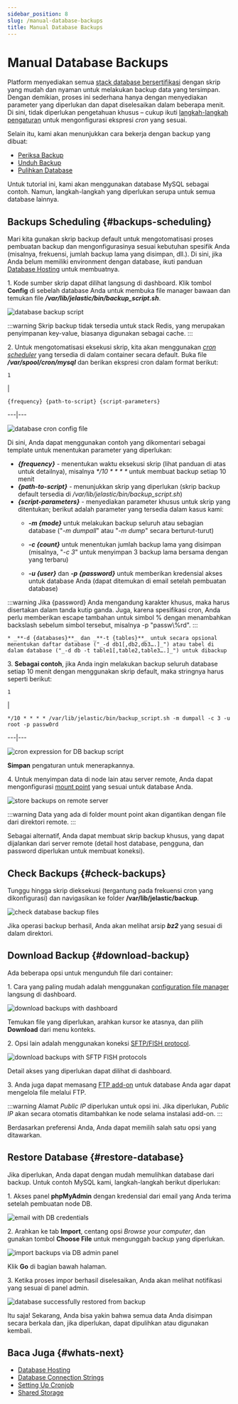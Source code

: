 ```yaml
---
sidebar_position: 8
slug: /manual-database-backups
title: Manual Database Backups
---
```

# Manual Database Backups

Platform menyediakan semua [stack database bersertifikasi](<https://docs.dewacloud.com/docs/software-stacks-versions/#databases>) dengan skrip yang mudah dan nyaman untuk melakukan backup data yang tersimpan. Dengan demikian, proses ini sederhana hanya dengan menyediakan parameter yang diperlukan dan dapat diselesaikan dalam beberapa menit. Di sini, tidak diperlukan pengetahuan khusus – cukup ikuti [langkah-langkah pengaturan](<https://docs.dewacloud.com/docs/#backups-scheduling>) untuk mengonfigurasi ekspresi _cron_ yang sesuai.

Selain itu, kami akan menunjukkan cara bekerja dengan backup yang dibuat:

  * [Periksa Backup](<https://docs.dewacloud.com/docs/#check-backups>)
  * [Unduh Backup](<https://docs.dewacloud.com/docs/#download-backup>)
  * [Pulihkan Database](<https://docs.dewacloud.com/docs/#restore-database>)

Untuk tutorial ini, kami akan menggunakan database MySQL sebagai contoh. Namun, langkah-langkah yang diperlukan serupa untuk semua database lainnya.

## Backups Scheduling {#backups-scheduling}

Mari kita gunakan skrip backup default untuk mengotomatisasi proses pembuatan backup dan mengonfigurasinya sesuai kebutuhan spesifik Anda (misalnya, frekuensi, jumlah backup lama yang disimpan, dll.). Di sini, jika Anda belum memiliki environment dengan database, ikuti panduan [Database Hosting](<https://docs.dewacloud.com/docs/database-hosting/>) untuk membuatnya.

1\. Kode sumber skrip dapat dilihat langsung di dashboard. Klik tombol **Config** di sebelah database Anda untuk membuka file manager bawaan dan temukan file _**/var/lib/jelastic/bin/backup_script.sh**_.

![database backup script](#)

:::warning
Skrip backup tidak tersedia untuk stack Redis, yang merupakan penyimpanan key-value, biasanya digunakan sebagai cache.
:::

2\. Untuk mengotomatisasi eksekusi skrip, kita akan menggunakan _[cron scheduler](<https://docs.dewacloud.com/docs/cron-job/>)_ yang tersedia di dalam container secara default. Buka file _**/var/spool/cron/mysql**_ dan berikan ekspresi cron dalam format berikut:

    
    
    1 

|    

    
    
    {frequency} {path-to-script} {script-parameters}   
  
---|---  
  
![database cron config file](#)

Di sini, Anda dapat menggunakan contoh yang dikomentari sebagai template untuk menentukan parameter yang diperlukan:

  * _**{frequency}**_ \- menentukan waktu eksekusi skrip (lihat panduan di atas untuk detailnya), misalnya _*/10 * * * *_ untuk membuat backup setiap 10 menit
  * _**{path-to-script}**_ \- menunjukkan skrip yang diperlukan (skrip backup default tersedia di _/var/lib/jelastic/bin/backup_script.sh_)
  * _**{script-parameters}**_ \- menyediakan parameter khusus untuk skrip yang ditentukan; berikut adalah parameter yang tersedia dalam kasus kami:
    * _**-m {mode}**_ untuk melakukan backup seluruh atau sebagian database ("_-m dumpall_" atau "_-m dump_" secara berturut-turut)
    
    * _**-c {count}**_ untuk menentukan jumlah backup lama yang disimpan (misalnya, "_-c 3_" untuk menyimpan 3 backup lama bersama dengan yang terbaru)

    * _**-u {user}**_ dan _**-p {password}**_ untuk memberikan kredensial akses untuk database Anda (dapat ditemukan di email setelah pembuatan database)

:::warning
Jika {password} Anda mengandung karakter khusus, maka harus disertakan dalam tanda kutip ganda. Juga, karena spesifikasi cron, Anda perlu memberikan escape tambahan untuk simbol % dengan menambahkan backslash sebelum simbol tersebut, misalnya -p "passw\\\%rd".
:::

    * _**-d {databases}**_ dan _**-t {tables}**_ untuk secara opsional menentukan daftar database ("_-d db1[,db2,db3….]_") atau tabel di dalam database ("_-d db -t table1[,table2,table3….]_") untuk dibackup

3\. **Sebagai contoh**, jika Anda ingin melakukan backup seluruh database setiap 10 menit dengan menggunakan skrip default, maka stringnya harus seperti berikut:

    
    
    1 

|    

    
    
    */10 * * * * /var/lib/jelastic/bin/backup_script.sh -m dumpall -c 3 -u root -p passw0rd   
  
---|---  
  
![cron expression for DB backup script](#)

**Simpan** pengaturan untuk menerapkannya.

4\. Untuk menyimpan data di node lain atau server remote, Anda dapat mengonfigurasi [mount point](<https://docs.dewacloud.com/docs/mount-points/>) yang sesuai untuk database Anda.

![store backups on remote server](#)

:::warning
Data yang ada di folder mount point akan digantikan dengan file dari direktori remote.
:::

Sebagai alternatif, Anda dapat membuat skrip backup khusus, yang dapat dijalankan dari server remote (detail host database, pengguna, dan password diperlukan untuk membuat koneksi).

## Check Backups {#check-backups}

Tunggu hingga skrip dieksekusi (tergantung pada frekuensi cron yang dikonfigurasi) dan navigasikan ke folder **/var/lib/jelastic/backup**.

![check database backup files](#)

Jika operasi backup berhasil, Anda akan melihat arsip _**bz2**_ yang sesuai di dalam direktori.

## Download Backup {#download-backup}

Ada beberapa opsi untuk mengunduh file dari container:

1\. Cara yang paling mudah adalah menggunakan [configuration file manager](<https://docs.dewacloud.com/docs/configuration-file-manager/>) langsung di dashboard.

![download backups with dashboard](#)

Temukan file yang diperlukan, arahkan kursor ke atasnya, dan pilih **Download** dari menu konteks.

2\. Opsi lain adalah menggunakan koneksi [SFTP/FISH protocol](<https://docs.dewacloud.com/docs/ssh-protocols/>).

![download backups with SFTP FISH protocols](#)

Detail akses yang diperlukan dapat dilihat di dashboard.

3\. Anda juga dapat memasang [FTP add-on](<https://docs.dewacloud.com/docs/ftp-ftps-support/>) untuk database Anda agar dapat mengelola file melalui FTP.

:::warning
Alamat _Public IP_ diperlukan untuk opsi ini. Jika diperlukan, _Public IP_ akan secara otomatis ditambahkan ke node selama instalasi add-on.
:::

Berdasarkan preferensi Anda, Anda dapat memilih salah satu opsi yang ditawarkan.

## Restore Database {#restore-database}

Jika diperlukan, Anda dapat dengan mudah memulihkan database dari backup. Untuk contoh MySQL kami, langkah-langkah berikut diperlukan:

1\. Akses panel **phpMyAdmin** dengan kredensial dari email yang Anda terima setelah pembuatan node DB.

![email with DB credentials](#)

2\. Arahkan ke tab **Import**, centang opsi _Browse your computer_, dan gunakan tombol **Choose File** untuk mengunggah backup yang diperlukan.

![import backups via DB admin panel](#)

Klik **Go** di bagian bawah halaman.

3\. Ketika proses impor berhasil diselesaikan, Anda akan melihat notifikasi yang sesuai di panel admin.

![database successfully restored from backup](#)

Itu saja! Sekarang, Anda bisa yakin bahwa semua data Anda disimpan secara berkala dan, jika diperlukan, dapat dipulihkan atau digunakan kembali.

## Baca Juga {#whats-next}

  * [Database Hosting](<https://docs.dewacloud.com/docs/database-hosting/>)
  * [Database Connection Strings](<https://docs.dewacloud.com/docs/database-connection/>)
  * [Setting Up Cronjob](<https://docs.dewacloud.com/docs/cron-job/>)
  * [Shared Storage](<https://docs.dewacloud.com/docs/shared-storage-container/>)